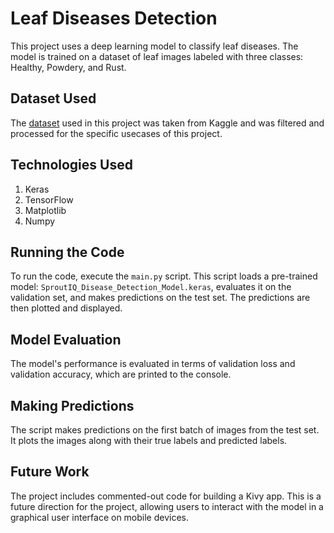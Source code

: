 # Leaf Diseases Detection

This project uses a deep learning model to classify leaf diseases. The model is trained on a dataset of leaf images labeled with three classes: Healthy, Powdery, and Rust.

## Dataset Used

The [dataset](https://www.kaggle.com/datasets/rashikrahmanpritom/plant-disease-recognition-dataset "Plant Leaf Dataset") used in this project was taken from Kaggle and was filtered and processed for the specific usecases of this project.

## Technologies Used

1) Keras
2) TensorFlow
3) Matplotlib
4) Numpy

## Running the Code

To run the code, execute the `main.py` script. This script loads a pre-trained model: `SproutIQ_Disease_Detection_Model.keras`, evaluates it on the validation set, and makes predictions on the test set. The predictions are then plotted and displayed.

## Model Evaluation

The model's performance is evaluated in terms of validation loss and validation accuracy, which are printed to the console.

## Making Predictions

The script makes predictions on the first batch of images from the test set. It plots the images along with their true labels and predicted labels.

## Future Work

The project includes commented-out code for building a Kivy app. This is a future direction for the project, allowing users to interact with the model in a graphical user interface on mobile devices.
